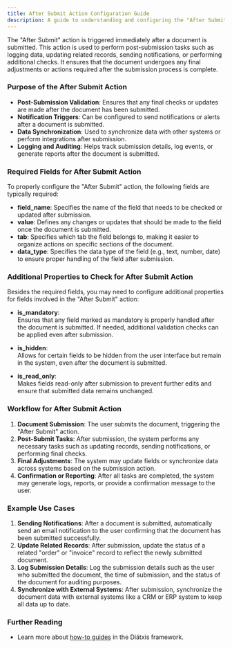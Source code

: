 ```yaml
---
title: After Submit Action Configuration Guide
description: A guide to understanding and configuring the "After Submit" action in the Configurator.
---
```



The "After Submit" action is triggered immediately after a document is submitted. This action is used to perform post-submission tasks such as logging data, updating related records, sending notifications, or performing additional checks. It ensures that the document undergoes any final adjustments or actions required after the submission process is complete.

### Purpose of the After Submit Action

- **Post-Submission Validation**: Ensures that any final checks or updates are made after the document has been submitted.
- **Notification Triggers**: Can be configured to send notifications or alerts after a document is submitted.
- **Data Synchronization**: Used to synchronize data with other systems or perform integrations after submission.
- **Logging and Auditing**: Helps track submission details, log events, or generate reports after the document is submitted.

### Required Fields for After Submit Action

To properly configure the "After Submit" action, the following fields are typically required:

- **field_name**: Specifies the name of the field that needs to be checked or updated after submission.
- **value**: Defines any changes or updates that should be made to the field once the document is submitted.
- **tab**: Specifies which tab the field belongs to, making it easier to organize actions on specific sections of the document.
- **data_type**: Specifies the data type of the field (e.g., text, number, date) to ensure proper handling of the field after submission.

### Additional Properties to Check for After Submit Action

Besides the required fields, you may need to configure additional properties for fields involved in the "After Submit" action:

- **is_mandatory**:  
  Ensures that any field marked as mandatory is properly handled after the document is submitted. If needed, additional validation checks can be applied even after submission.

- **is_hidden**:  
  Allows for certain fields to be hidden from the user interface but remain in the system, even after the document is submitted.

- **is_read_only**:  
  Makes fields read-only after submission to prevent further edits and ensure that submitted data remains unchanged.

### Workflow for After Submit Action

1. **Document Submission**: The user submits the document, triggering the "After Submit" action.
2. **Post-Submit Tasks**: After submission, the system performs any necessary tasks such as updating records, sending notifications, or performing final checks.
3. **Final Adjustments**: The system may update fields or synchronize data across systems based on the submission action.
4. **Confirmation or Reporting**: After all tasks are completed, the system may generate logs, reports, or provide a confirmation message to the user.

### Example Use Cases

1. **Sending Notifications**: After a document is submitted, automatically send an email notification to the user confirming that the document has been submitted successfully.
2. **Update Related Records**: After submission, update the status of a related "order" or "invoice" record to reflect the newly submitted document.
3. **Log Submission Details**: Log the submission details such as the user who submitted the document, the time of submission, and the status of the document for auditing purposes.
4. **Synchronize with External Systems**: After submission, synchronize the document data with external systems like a CRM or ERP system to keep all data up to date.

### Further Reading

- Learn more about [how-to guides](https://diataxis.fr/how-to-guides/) in the Diátxis framework.
